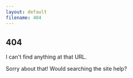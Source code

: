 ```yaml
---
layout: default
filename: 404
---
```


## 404

I can't find anything at that URL.

Sorry about that! Would searching the site help?